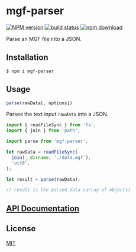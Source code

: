# mgf-parser

[![NPM version][npm-image]][npm-url]
[![build status][ci-image]][ci-url]
[![npm download][download-image]][download-url]

Parse an MGF file into a JSON.

## Installation

`$ npm i mgf-parser`

## Usage

```js
parse(rawData[, options])
```
Parses the text input `rawdata` into a JSON.

```js
import { readFileSync } from 'fs';
import { join } from 'path';

import parse from 'mgf-parser';

let rawData = readFileSync(
  join(__dirname, './data.mgf'),
  'utf8',
);

let result = parse(rawData);

// result is the parsed data (array of objects)
```

## [API Documentation](https://cheminfo.github.io/mgf-parser/)

## License

[MIT](./LICENSE)

[npm-image]: https://img.shields.io/npm/v/mgf-parser.svg
[npm-url]: https://www.npmjs.com/package/mgf-parser
[ci-image]: https://github.com/cheminfo/mgf-parser/workflows/Node.js%20CI/badge.svg?branch=master
[ci-url]: https://github.com/cheminfo/mgf-parser/actions?query=workflow%3A%22Node.js+CI%22
[download-image]: https://img.shields.io/npm/dm/mgf-parser.svg
[download-url]: https://www.npmjs.com/package/mgf-parser
